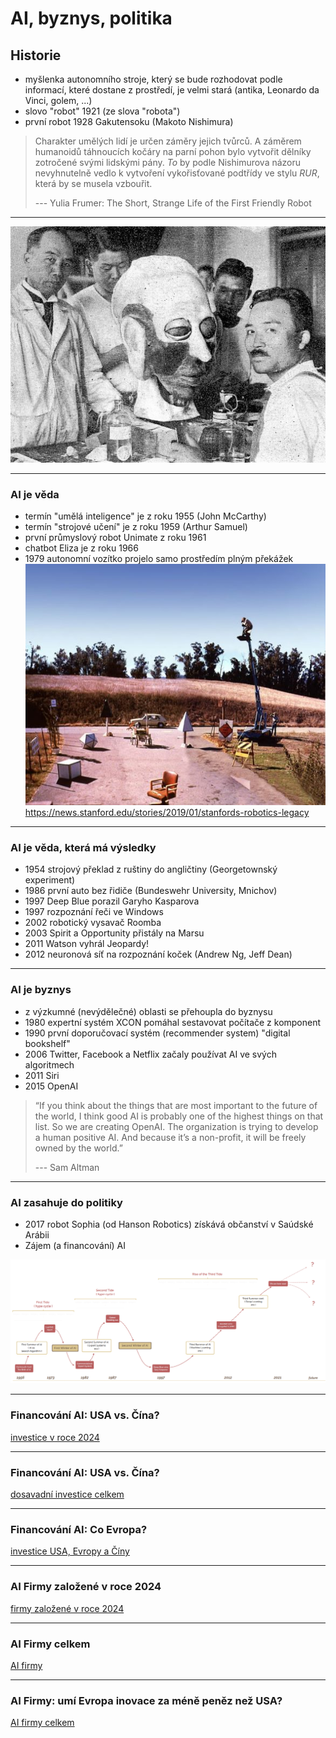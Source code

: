 # AI, byznys, politika

## Historie

- myšlenka autonomního stroje, který se bude rozhodovat podle informací, které dostane z prostředí, je velmi stará (antika, Leonardo da Vinci, golem, ...)
- slovo "robot" 1921 (ze slova "robota")
- první robot 1928 Gakutensoku (Makoto Nishimura)
> Charakter umělých lidí je určen záměry jejich tvůrců. A záměrem humanoidů táhnoucích kočáry na parní pohon bylo vytvořit dělníky zotročené svými lidskými pány. *To* by podle Nishimurova názoru nevyhnutelně vedlo k vytvoření vykořisťované podtřídy ve stylu *RUR*, která by se musela vzbouřit.
>
> --- Yulia Frumer: The Short, Strange Life of the First Friendly Robot
---
![Gakutensoku](gakutensoku.jpg)

---

### AI je věda

- termín "umělá inteligence" je z roku 1955 (John McCarthy)
- termín "strojové učení" je z roku 1959 (Arthur Samuel)
- první průmyslový robot Unimate z roku 1961
- chatbot Eliza je z roku 1966
- 1979 autonomní vozítko projelo samo prostředím plným překážek
![Stanford Cart](stanford_cart.jpg)
https://news.stanford.edu/stories/2019/01/stanfords-robotics-legacy

---

### AI je věda, která má výsledky

- 1954 strojový překlad z ruštiny do angličtiny (Georgetownský experiment)
- 1986 první auto bez řidiče (Bundeswehr University, Mnichov)
- 1997 Deep Blue porazil Garyho Kasparova
- 1997 rozpoznání řeči ve Windows
- 2002 robotický vysavač Roomba
- 2003 Spirit a Opportunity přistály na Marsu
- 2011 Watson vyhrál Jeopardy!
- 2012 neuronová síť na rozpoznání koček (Andrew Ng, Jeff Dean)

---

### AI je byznys

- z výzkumné (nevýdělečné) oblasti se přehoupla do byznysu 
- 1980 expertní systém XCON pomáhal sestavovat počítače z komponent
- 1990 první doporučovací systém (recommender system) "digital bookshelf"
- 2006 Twitter, Facebook a Netflix začaly používat AI ve svých algoritmech
- 2011 Siri
- 2015 OpenAI
> “If you think about the things that are most important to the future of the world, I think good AI is probably one of the highest things on that list. So we are creating OpenAI. The organization is trying to develop a human positive AI. And because it’s a non-profit, it will be freely owned by the world.”
> 
> --- Sam Altman

---

### AI zasahuje do politiky

- 2017 robot Sophia (od Hanson Robotics) získává občanství v Saúdské Arábii
- Zájem (a financování) AI

![AI Winters](ai_winter.png)

---

### Financování AI: USA vs. Čína?

[investice v roce 2024](investment_per_country.png)

---

### Financování AI: USA vs. Čína?

[dosavadní investice celkem](investment_per_country_sum.png)

---

### Financování AI: Co Evropa?

[investice USA, Evropy a Číny](investment_us_china_eu.png)

---

### AI Firmy založené v roce 2024

[firmy založené v roce 2024](ai_companies.png)

---

### AI Firmy celkem

[AI firmy](ai_companies_sum.png)

---

### AI Firmy: umí Evropa inovace za méně peněz než USA?

[AI firmy celkem](ai_companies_us_china_eu.png)

